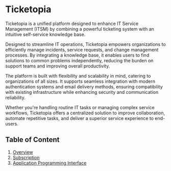 # Ticketopia

Ticketopia is a unified platform designed to enhance IT Service Management (ITSM) by combining a powerful ticketing system with an intuitive self-service knowledge base.

Designed to streamline IT operations, Ticketopia empowers organizations to efficiently manage incidents, service requests, and change management processes. By integrating a knowledge base, it enables users to find solutions to common problems independently, reducing the burden on support teams and improving overall productivity.

The platform is built with flexibility and scalability in mind, catering to organizations of all sizes. It supports seamless integration with modern authentication systems and email delivery methods, ensuring compatibility with existing infrastructure while enhancing security and communication reliability.

Whether you're handling routine IT tasks or managing complex service workflows, Ticketopia offers a centralized solution to improve collaboration, automate repetitive tasks, and deliver a superior service experience to end-users.

## Table of Content

1. [Overview](docs/overview.md)
1. [Subscription](docs/subscription-plan.md)
1. [Application Programming Interface](api.md)

